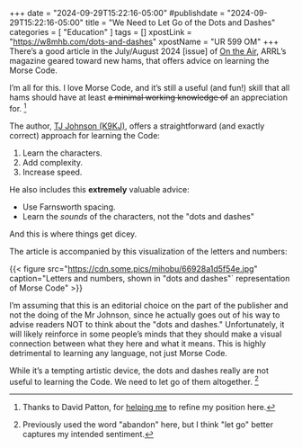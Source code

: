 +++
date = "2024-09-29T15:22:16-05:00"
#publishdate = "2024-09-29T15:22:16-05:00"
title = "We Need to Let Go of the Dots and Dashes"
categories = [ "Education" ]
tags = []
xpostLink = "https://w8mhb.com/dots-and-dashes"
xpostName = "UR 599 OM"
+++
There’s a good article in the July/August 2024 [issue] of
[On the Air](https://www.arrl.org/on-the-air-magazine),
ARRL’s magazine geared toward new hams, that offers advice on learning
the Morse Code.
<!--more-->

I’m all for this. I love Morse Code, and it’s still a useful (and
fun!) skill that all hams should have at least ~~a minimal working
knowledge of~~ an appreciation for. [^1]

[^1]: Thanks to David Patton, for [helping me](https://dmv.community/@dcpatton/112779643174604140) to refine my position here. 

The author, [TJ Johnson \(K9KJ\)](https://blog.k9kj.com/), offers a
straightforward (and exactly correct) approach for learning the Code:

1. Learn the characters.
1. Add complexity.
1. Increase speed.

He also includes this **extremely** valuable advice:

* Use Farnsworth spacing.
* Learn the *sounds* of the characters, not the "dots and dashes"

And this is where things get dicey.

The article is accompanied by this visualization of the letters
and numbers:

{{< figure src="https://cdn.some.pics/mihobu/66928a1d5f54e.jpg" caption="Letters and numbers, shown in \"dots and dashes\"` representation of Morse Code" >}}

I’m assuming that this is an editorial choice on the part of the
publisher and not the doing of the Mr Johnson, since he actually goes
out of his way to advise readers NOT to think about the "dots and
dashes." Unfortunately, it will likely reinforce in some people’s
minds that they should make a visual connection between what they here
and what it means. This is highly detrimental to learning any language,
not just Morse Code.

While it’s a tempting artistic device, the dots and dashes really are
not useful to learning the Code. We need to let go of them altogether. [^2]

[^2]: Previously used the word "abandon" here, but I think "let go" better captures my intended sentiment. 
